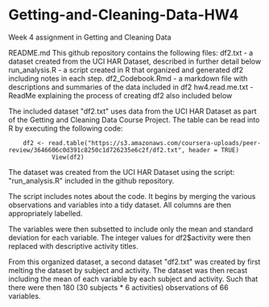 # Getting-and-Cleaning-Data-HW4
Week 4 assignment in Getting and Cleaning Data

README.md
This github repository contains the following files:
df2.txt - a dataset created from the UCI HAR Dataset, described in further detail below
run_analysis.R - a script created in R that organized and generated df2 including notes in each step. 
df2_Codebook.Rmd - a markdown file with descriptions and summaries of the data included in df2
hw4.read.me.txt - ReadMe explaining the process of creating df2 also included below


The included dataset "df2.txt" uses data from the UCI HAR Dataset as part of the 
Getting and Cleaning Data Course Project. The table can be read into R by 
executing the following code:

        df2 <- read.table("https://s3.amazonaws.com/coursera-uploads/peer-review/3646606c0d391c8250c1d726235e6c2f/df2.txt", header = TRUE) 
                View(df2)

The dataset was created from the UCI HAR Dataset using the script:
"run_analysis.R" included in the github repository. 

The script includes notes about the code. It begins by merging the various
observations and variables into a tidy dataset. All columns are then 
appropriately labelled. 

The variables were then subsetted to include only the mean and standard 
deviation for each variable. The integer values for df2$activity were then 
replaced with descriptive activity titles. 

From this organized dataset, a second dataset "df2.txt" was created by first 
melting the dataset by subject and activity. The dataset was then recast
including the mean of each variable by each subject and activity. Such that 
there were then 180 (30 subjects * 6 activities) observations of 66 variables. 
